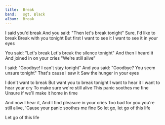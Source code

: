 ```yaml
---
title:  Break
band:   sgt. Black
album:  Break
---
```


I said you'd break
And you said: "Then let's break tonight"
Sure, I'd like to break
Break with you tonight
But first I want to see it
I want to see it in your eyes

You said: "Let's break
Let's break the silence tonight"
And then I heard it
And joined in on your cries
"We're still alive”

I said: "Goodbye!
I can't stay tonight"
And you said: "Goodbye?
You seem unsure tonight"
That's cause I saw it
Saw the hunger in your eyes

I don't want to break
But want you to break tonight
I want to hear it
I want to hear your cry
To make sure we're still alive
This panic soothes me fine
Unsure if we'll make it home in time

And now I hear it,
And I find pleasure in your cries
Too bad for you you're still alive,
'Cause your panic soothes me fine
So let go, let go of this life

Let go of this life